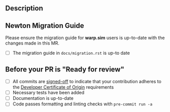 <!--
Thank you for contributing to Newton!

Please fill the relevant sections.

Checkboxes can also be marked after you submit the PR.
-->

## Description
<!--
Please add a description of what this PR aims to accomplish. 
Existing issues may be reference using a special keyword, e.g. Closes #10
Include any limitations or non-handled areas in the changes.
-->

## Newton Migration Guide

Please ensure the migration guide for **warp.sim** users is up-to-date with the changes made in this MR.

- [ ] The migration guide in ``docs/migration.rst`` is up-to date

## Before your PR is "Ready for review"

- [ ] All commits are [signed-off](https://git-scm.com/docs/git-commit#Documentation/git-commit.txt--s) to indicate that your contribution adheres to the [Developer Certificate of Origin](https://developercertificate.org/) requirements
- [ ] Necessary tests have been added
- [ ] Documentation is up-to-date
- [ ] Code passes formatting and linting checks with `pre-commit run -a`
